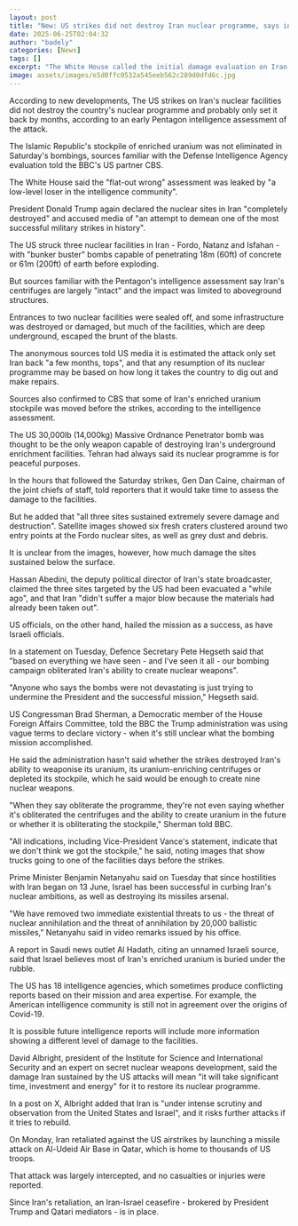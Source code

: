 ```yaml
---
layout: post
title: "New: US strikes did not destroy Iran nuclear programme, says intelligence assessment"
date: 2025-06-25T02:04:32
author: "badely"
categories: [News]
tags: []
excerpt: "The White House called the initial damage evaluation on Iran's uranium stockpile 'flat-out wrong'."
image: assets/images/e5d0ffc0532a545eeb562c289d0dfd6c.jpg
---
```


According to new developments, The US strikes on Iran's nuclear facilities did not destroy the country's nuclear programme and probably only set it back by months, according to an early Pentagon intelligence assessment of the attack. 

The Islamic Republic's stockpile of enriched uranium was not eliminated in  Saturday's bombings, sources familiar with the Defense Intelligence Agency evaluation told the BBC's US partner CBS.

The White House said the "flat-out wrong" assessment was leaked by "a low-level loser in the intelligence community".

President Donald Trump again declared the nuclear sites in Iran "completely destroyed" and accused media of "an attempt to demean one of the most successful military strikes in history".

The US struck three nuclear facilities in Iran - Fordo, Natanz and Isfahan - with "bunker buster" bombs capable of penetrating 18m (60ft) of concrete or 61m (200ft) of earth before exploding.

But sources familiar with the Pentagon's intelligence assessment say Iran's centrifuges are largely "intact" and the impact was limited to aboveground structures. 

Entrances to two nuclear facilities were sealed off, and some infrastructure was destroyed or damaged, but much of the facilities, which are deep underground, escaped the brunt of the blasts. 

The anonymous sources told US media it is estimated the attack only set Iran back "a few months, tops", and that any resumption of its nuclear programme may be based on how long it takes the country to dig out and make repairs.

Sources also confirmed to CBS that some of Iran's enriched uranium stockpile was moved before the strikes, according to the intelligence assessment.

The US 30,000lb (14,000kg) Massive Ordnance Penetrator bomb was thought to be the only weapon capable of destroying Iran's underground enrichment facilities. Tehran had always said its nuclear programme is for peaceful purposes.

In the hours that followed the Saturday strikes, Gen Dan Caine, chairman of the joint chiefs of staff, told reporters that it would take time to assess the damage to the facilities. 

But he added that "all three sites sustained extremely severe damage and destruction". Satellite images showed six fresh craters clustered around two entry points at the Fordo nuclear sites, as well as grey dust and debris. 

It is unclear from the images, however, how much damage the sites sustained below the surface.

Hassan Abedini, the deputy political director of Iran's state broadcaster, claimed the three sites targeted by the US had been evacuated a "while ago", and that Iran "didn't suffer a major blow because the materials had already been taken out".

US officials, on the other hand, hailed the mission as a success, as have Israeli officials.

In a statement on Tuesday, Defence Secretary Pete Hegseth said that "based on everything we have seen - and I've seen it all - our bombing campaign obliterated Iran's ability to create nuclear weapons".

"Anyone who says the bombs were not devastating is just trying to undermine the President and the successful mission," Hegseth said.

US Congressman Brad Sherman, a Democratic member of the House Foreign Affairs Committee, told the BBC the Trump administration was using vague terms to declare victory - when it's still unclear what the bombing mission accomplished. 

He said the administration hasn't said whether the strikes destroyed Iran's ability to weaponise its uranium, its uranium-enriching centrifuges or depleted its stockpile, which he said would be enough to create nine nuclear weapons. 

"When they say obliterate the programme, they're not even saying whether it's obliterated the centrifuges and the ability to create uranium in the future or whether it is obliterating the stockpile," Sherman told BBC. 

"All indications, including Vice-President Vance's statement, indicate that we don't think we got the stockpile," he said, noting images that show trucks going to one of the facilities days before the strikes.

Prime Minister Benjamin Netanyahu said on Tuesday that since hostilities with Iran began on 13 June, Israel has been successful in curbing Iran's nuclear ambitions, as well as destroying its missiles arsenal. 

"We have removed two immediate existential threats to us - the threat of nuclear annihilation and the threat of annihilation by 20,000 ballistic missiles," Netanyahu said in video remarks issued by his office.

A report in Saudi news outlet Al Hadath, citing an unnamed Israeli source, said that Israel believes most of Iran's enriched uranium is buried under the rubble. 

The US has 18 intelligence agencies, which sometimes produce conflicting reports based on their mission and area expertise. For example, the American intelligence community is still not in agreement over the origins of Covid-19. 

It is possible future intelligence reports will include more information showing a different level of damage to the facilities. 

David Albright, president of the Institute for Science and International Security and an expert on secret nuclear weapons development, said the damage Iran sustained by the US attacks will mean "it will take significant time, investment and energy" for it to restore its nuclear programme.

In a post on X, Albright added that Iran is "under intense scrutiny and observation from the United States and Israel", and it risks further attacks if it tries to rebuild.

On Monday, Iran retaliated against the US airstrikes by launching a missile attack on Al-Udeid Air Base in Qatar, which is home to thousands of US troops. 

That attack was largely intercepted, and no casualties or injuries were reported.

Since Iran's retaliation, an Iran-Israel ceasefire - brokered by President Trump and Qatari mediators - is in place.

